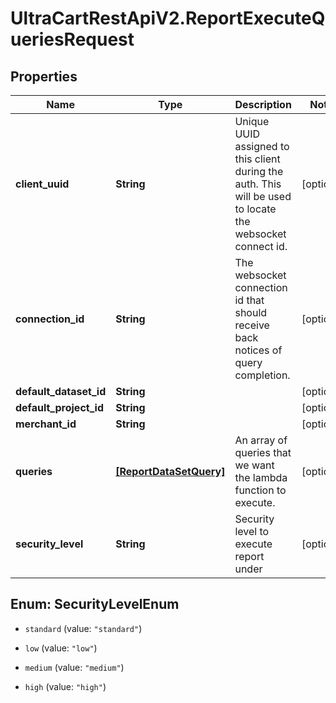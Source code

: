 # UltraCartRestApiV2.ReportExecuteQueriesRequest

## Properties

Name | Type | Description | Notes
------------ | ------------- | ------------- | -------------
**client_uuid** | **String** | Unique UUID assigned to this client during the auth.  This will be used to locate the websocket connect id. | [optional] 
**connection_id** | **String** | The websocket connection id that should receive back notices of query completion. | [optional] 
**default_dataset_id** | **String** |  | [optional] 
**default_project_id** | **String** |  | [optional] 
**merchant_id** | **String** |  | [optional] 
**queries** | [**[ReportDataSetQuery]**](ReportDataSetQuery.md) | An array of queries that we want the lambda function to execute. | [optional] 
**security_level** | **String** | Security level to execute report under | [optional] 



## Enum: SecurityLevelEnum


* `standard` (value: `"standard"`)

* `low` (value: `"low"`)

* `medium` (value: `"medium"`)

* `high` (value: `"high"`)





